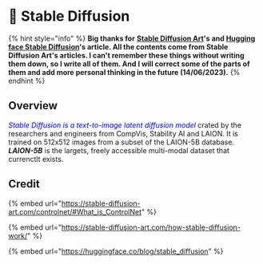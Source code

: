 # 🧠 Stable Diffusion

{% hint style="info" %}
**Big thanks for** [**Stable Diffusion Art**](https://twitter.com/stable\_diff\_art)**'s and [**Hugging face Stable Diffusion**](https://huggingface.co/blog/stable_diffusion)'s article. All the contents come from Stable Diffusion Art's articles. I can't remember these things without writing them down, so I write all of them. And I will correct some of the parts of them and add more personal thinking in the future (14/06/2023).**&#x20;
{% endhint %}

## Overview
_<maek style="color:blue;">Stable Diffusion is a text-to-image latent diffusion model</mark>_ crated by the researchers and engineers from CompVis, Stability AI and LAION. It is trained on 512x512 images from a subset of the LAION-5B database. ***LAION-5B*** is the largets, freely accessible multi-modal dataset that currenctlt exists.

## Credit

{% embed url="https://stable-diffusion-art.com/controlnet/#What_is_ControlNet" %}

{% embed url="https://stable-diffusion-art.com/how-stable-diffusion-work/" %}

{% embed url="https://huggingface.co/blog/stable_diffusion" %}
